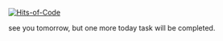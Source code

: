 [![Hits-of-Code](https://hitsofcode.com/github/holydrug/java-interview-tasks)](https://hitsofcode.com/github/holydrug/java-interview-tasks/view)

see you tomorrow, but one more today task will be completed.